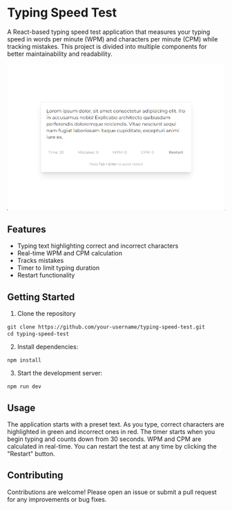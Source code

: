 # Typing Speed Test
A React-based typing speed test application that measures your typing speed in words per minute (WPM) and characters per minute (CPM) while tracking mistakes. This project is divided into multiple components for better maintainability and readability.

![preview](./public/github.png)

## Features
- Typing text highlighting correct and incorrect characters
- Real-time WPM and CPM calculation
- Tracks mistakes
- Timer to limit typing duration
- Restart functionality

## Getting Started

1. Clone the repository
```
git clone https://github.com/your-username/typing-speed-test.git
cd typing-speed-test
``` 
2. Install dependencies:
```
npm install
```
3. Start the development server:
```
npm run dev
```
## Usage
The application starts with a preset text. As you type, correct characters are highlighted in green and incorrect ones in red. The timer starts when you begin typing and counts down from 30 seconds. WPM and CPM are calculated in real-time. You can restart the test at any time by clicking the "Restart" button.

## Contributing
Contributions are welcome! Please open an issue or submit a pull request for any improvements or bug fixes.